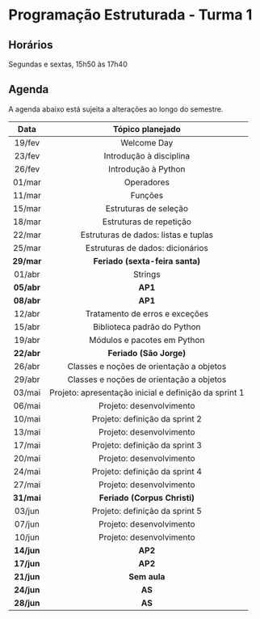 # Programação Estruturada - Turma 1

## Horários

Segundas e sextas, 15h50 às 17h40

## Agenda

A agenda abaixo está sujeita a alterações ao longo do semestre.

|  **Data**  |                  **Tópico planejado**                 |
|:----------:|:-----------------------------------------------------:|
|   19/fev   |                      Welcome Day                      |
|   23/fev   |                Introdução à disciplina                |
|   26/fev   |                  Introdução à Python                  |
|   01/mar   |                       Operadores                      |
|   11/mar   |                        Funções                        |
|   15/mar   |                 Estruturas de seleção                 |
|   18/mar   |                Estruturas de repetição                |
|   22/mar   |          Estruturas de dados: listas e tuplas         |
|   25/mar   |            Estruturas de dados: dicionários           |
| **29/mar** |            **Feriado (sexta-feira santa)**            |
|   01/abr   |                        Strings                        |
| **05/abr** |                        **AP1**                        |
| **08/abr** |                        **AP1**                        |
|   12/abr   |             Tratamento de erros e exceções            |
|   15/abr   |              Biblioteca padrão do Python              |
|   19/abr   |              Módulos e pacotes em Python              |
| **22/abr** |                **Feriado (São Jorge)**                |
|   26/abr   |        Classes e noções de orientação a objetos       |
|   29/abr   |        Classes e noções de orientação a objetos       |
|   03/mai   | Projeto: apresentação inicial e definição da sprint 1 |
|   06/mai   |                Projeto: desenvolvimento               |
|   10/mai   |             Projeto: definição da sprint 2            |
|   13/mai   |                Projeto: desenvolvimento               |
|   17/mai   |             Projeto: definição da sprint 3            |
|   20/mai   |                Projeto: desenvolvimento               |
|   24/mai   |             Projeto: definição da sprint 4            |
|   27/mai   |                Projeto: desenvolvimento               |
| **31/mai** |              **Feriado (Corpus Christi)**             |
|   03/jun   |             Projeto: definição da sprint 5            |
|   07/jun   |                Projeto: desenvolvimento               |
|   10/jun   |                Projeto: desenvolvimento               |
| **14/jun** |                        **AP2**                        |
| **17/jun** |                        **AP2**                        |
| **21/jun** |                      **Sem aula**                     |
| **24/jun** |                         **AS**                        |
| **28/jun** |                         **AS**                        |
